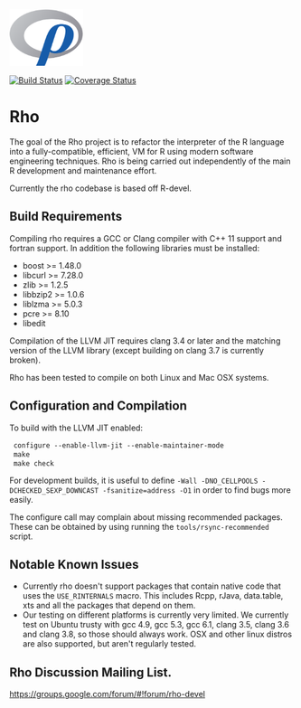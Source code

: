 <img src="doc/html/rho_logo.png?raw=true" alt="Rho logo" width="130" height="100"/>

[![Build Status](https://travis-ci.org/rho-devel/rho.svg?branch=master)](https://travis-ci.org/rho-devel/rho)
[![Coverage Status](https://img.shields.io/codecov/c/github/rho-devel/rho/master.svg)](https://codecov.io/github/rho-devel/rho?branch=master)

# Rho

The goal of the Rho project is to refactor the interpreter of the R language into a fully-compatible, efficient, VM for R using modern software engineering techniques.  Rho is being carried out independently of the main R development and maintenance effort.

Currently the rho codebase is based off R-devel.

## Build Requirements

Compiling rho requires a GCC or Clang compiler with C++ 11 support and fortran support.  In addition the following libraries must be installed:
   * boost >= 1.48.0
   * libcurl >= 7.28.0
   * zlib >= 1.2.5
   * libbzip2 >= 1.0.6
   * liblzma >= 5.0.3
   * pcre >= 8.10
   * libedit

Compilation of the LLVM JIT requires clang 3.4 or later and the matching
version of the LLVM library (except building on clang 3.7 is currently broken).

Rho has been tested to compile on both Linux and Mac OSX systems.

## Configuration and Compilation

To build with the LLVM JIT enabled:
  ```
   configure --enable-llvm-jit --enable-maintainer-mode 
   make
   make check
   ```
For development builds, it is useful to define
`-Wall -DNO_CELLPOOLS -DCHECKED_SEXP_DOWNCAST -fsanitize=address -O1`
in order to find bugs more easily.

The configure call may complain about missing recommended packages. These can be obtained by using
running the `tools/rsync-recommended` script.

## Notable Known Issues

* Currently rho doesn't support packages that contain native code that uses the `USE_RINTERNALS` macro.  This includes Rcpp, rJava, data.table, xts and all the packages that depend on them.
* Our testing on different platforms is currently very limited.  We currently test on Ubuntu trusty with gcc 4.9, gcc 5.3, gcc 6.1, clang 3.5, clang 3.6 and clang 3.8, so those should always work.  OSX and other linux distros are also supported, but aren't regularly tested.

## Rho Discussion Mailing List.

https://groups.google.com/forum/#!forum/rho-devel
